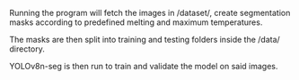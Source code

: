 Running the program will fetch the images in /dataset/, create segmentation masks according to predefined melting and maximum temperatures.

The masks are then split into training and testing folders inside the /data/ directory.

YOLOv8n-seg is then run to train and validate the model on said images.
